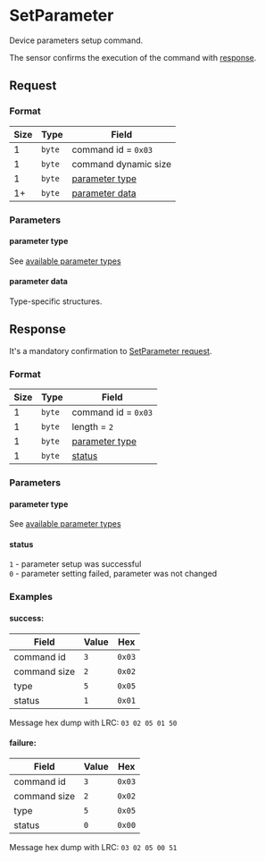 # SetParameter

Device parameters setup command.

The sensor confirms the execution of the command with [response](#response).


## Request

### Format

| Size | Type   | Field                             |
| ---- | ------ | --------------------------------- |
| 1    | `byte` | command id = `0x03`               |
| 1    | `byte` | command dynamic size              |
| 1    | `byte` | [parameter type](#parameter-type) |
| 1+   | `byte` | [parameter data](#parameter-data) |

### Parameters

#### **parameter type**

See [available parameter types](../parameter-types.md)

#### **parameter data**

Type-specific structures.


## Response

It's a mandatory confirmation to [SetParameter request](./SetParameter.md#request).

### Format

| Size | Type   | Field                             |
| ---- | ------ | --------------------------------- |
| 1    | `byte` | command id = `0x03`               |
| 1    | `byte` | length = `2`                      |
| 1    | `byte` | [parameter type](#parameter-type) |
| 1    | `byte` | [status](#status)                 |

### Parameters

#### **parameter type**

See [available parameter types](../parameter-types.md)

#### **status**

`1` - parameter setup was successful <br>
`0` - parameter setting failed, parameter was not changed

### Examples

#### success:

| Field        | Value | Hex    |
| ------------ | ----- | ------ |
| command id   | `3`   | `0x03` |
| command size | `2`   | `0x02` |
| type         | `5`   | `0x05` |
| status       | `1`   | `0x01` |

Message hex dump with LRC: `03 02 05 01 50`

#### failure:

| Field        | Value | Hex    |
| ------------ | ----- | ------ |
| command id   | `3`   | `0x03` |
| command size | `2`   | `0x02` |
| type         | `5`   | `0x05` |
| status       | `0`   | `0x00` |

Message hex dump with LRC: `03 02 05 00 51`
